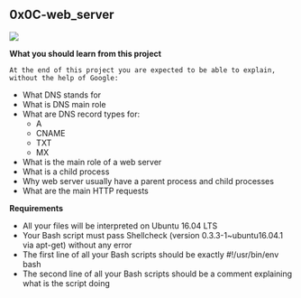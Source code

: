 ## 0x0C-web_server

![](https://s3.amazonaws.com/intranet-projects-files/holbertonschool-sysadmin_devops/266/8Gu52Qv.png)

**What you should learn from this project**

	At the end of this project you are expected to be able to explain,
	without the help of Google:

* What DNS stands for
* What is DNS main role
* What are DNS record types for:
	* A
	* CNAME
	* TXT
	* MX
* What is the main role of a web server
* What is a child process
* Why web server usually have a parent process and child processes
* What are the main HTTP requests

**Requirements**

* All your files will be interpreted on Ubuntu 16.04 LTS
* Your Bash script must pass Shellcheck (version 0.3.3-1~ubuntu16.04.1
  via apt-get) without any error
* The first line of all your Bash scripts should be exactly #!/usr/bin/env bash
* The second line of all your Bash scripts should be a comment explaining what
  is the script doing
